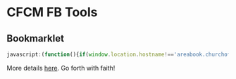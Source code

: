 # CFCM FB Tools

## Bookmarklet

```js
javascript:(function(){if(window.location.hostname!=='areabook.churchofjesuschrist.org'){return window.location='https://areabook.churchofjesuschrist.org/services#'}document.write('<html><body></body></html>');document.body.appendChild(document.createElement('script')).src=%60https://csb-y9kfe.netlify.app/bundle.js?v=${Math.random()}%60;})();
```

More details [here](https://docs.google.com/document/d/1KB8y6WyYWJ8qBt0vbW_DFoneIAv1IvylTrNGpFWCqSs/view#). Go forth with faith!
